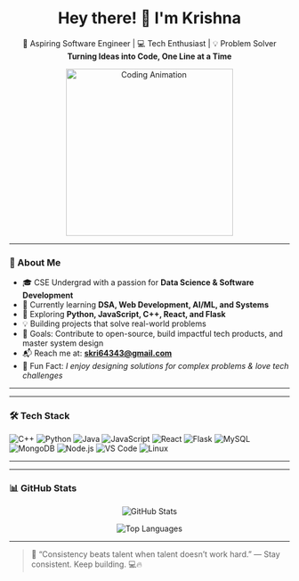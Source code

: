 <h1 align="center">Hey there! 👋 I'm Krishna</h1>

<p align="center">
🚀 Aspiring Software Engineer | 💻 Tech Enthusiast | 💡 Problem Solver <br>
<b>Turning Ideas into Code, One Line at a Time</b>
</p>

<p align="center">
  <img src="https://cdn.dribbble.com/users/1162077/screenshots/3848914/programmer.gif" alt="Coding Animation" width="300"/>
</p>

---

### 🚀 About Me

- 🎓 CSE Undergrad with a passion for **Data Science & Software Development**
- 🔭 Currently learning **DSA, Web Development, AI/ML, and Systems**
- 🌱 Exploring **Python, JavaScript, C++, React, and Flask**
- 💡 Building projects that solve real-world problems
- 🎯 Goals: Contribute to open-source, build impactful tech products, and master system design
- 📬 Reach me at: **skri64343@gmail.com**
- 🎉 Fun Fact: *I enjoy designing solutions for complex problems & love tech challenges*

---


---

### 🛠️ Tech Stack
![C++](https://img.shields.io/badge/C++-00599C?style=for-the-badge&logo=c%2B%2B)
![Python](https://img.shields.io/badge/Python-yellow?style=for-the-badge&logo=python)
![Java](https://img.shields.io/badge/Java-red?style=for-the-badge&logo=java)
![JavaScript](https://img.shields.io/badge/JavaScript-yellow?style=for-the-badge&logo=javascript)
![React](https://img.shields.io/badge/React-20232A?style=for-the-badge&logo=react)
![Flask](https://img.shields.io/badge/Flask-black?style=for-the-badge&logo=flask)
![MySQL](https://img.shields.io/badge/MySQL-blue?style=for-the-badge&logo=mysql)
![MongoDB](https://img.shields.io/badge/MongoDB-darkgreen?style=for-the-badge&logo=mongodb)
![Node.js](https://img.shields.io/badge/Node.js-green?style=for-the-badge&logo=node.js)
![VS Code](https://img.shields.io/badge/VSCode-blue?style=for-the-badge&logo=visual-studio-code)
![Linux](https://img.shields.io/badge/Linux-black?style=for-the-badge&logo=linux)

---


---

### 📊 GitHub Stats

<p align="center">
  <img src="https://github-readme-stats.vercel.app/api?username=Krishna070104&show_icons=true&theme=radical" alt="GitHub Stats" />
</p>

<p align="center">
  <img src="https://github-readme-stats.vercel.app/api/top-langs/?username=Krishna070104&layout=compact&theme=radical" alt="Top Languages" />
</p>





---

> 💬 “Consistency beats talent when talent doesn’t work hard.” — Stay consistent. Keep building. 💻🔥
